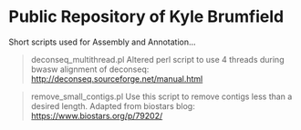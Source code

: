 # Public Repository of Kyle Brumfield
Short scripts used for Assembly and Annotation...

> deconseq_multithread.pl
Altered perl script to use 4 threads during bwasw alignment of deconseq: http://deconseq.sourceforge.net/manual.html

>remove_small_contigs.pl
Use this script to remove contigs less than a desired length. Adapted from biostars blog: https://www.biostars.org/p/79202/

